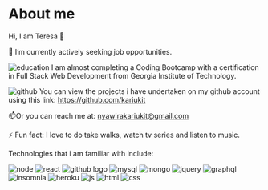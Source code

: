 # About me

Hi, I am Teresa 👋

🔭 I’m currently actively seeking job opportunities.

![education](https://user-images.githubusercontent.com/108309963/205109206-b43e4ea6-6dd7-4ab5-ada8-63d267ab5494.png)
 I am almost completing a Coding Bootcamp with a certification in Full Stack Web Development from Georgia Institute of Technology.

![github](https://user-images.githubusercontent.com/108309963/205109269-ceb50ea6-f897-4733-b334-c8aaa666ac8c.png)
You can view the projects i have undertaken on my github account using this link: https://github.com/kariukit

📫Or you can reach me at: nyawirakariukit@gmail.com

⚡ Fun fact: I love to do take walks, watch tv series and listen to music.

Technologies that i am familiar with include:

![node](https://user-images.githubusercontent.com/108309963/205109351-cddc2915-efde-445f-bb93-af3eb97faf61.png)
![react](https://user-images.githubusercontent.com/108309963/205109352-f42c3527-9ade-45d0-bcac-90b34ebf82d9.png)
![github logo](https://user-images.githubusercontent.com/108309963/205109353-82c85e74-f241-481c-87fa-610cd16d9bfb.png)
![mysql](https://user-images.githubusercontent.com/108309963/205109354-e7ca98a6-677a-4c73-963e-7d098451419d.png)
![mongo](https://user-images.githubusercontent.com/108309963/205109355-08cd9457-f172-48af-8bf1-b0fc3e04f7a4.png)
![jquery](https://user-images.githubusercontent.com/108309963/205109356-337985c9-e60f-4713-8b4c-d3769a463129.png)
![graphql](https://user-images.githubusercontent.com/108309963/205109359-6b783221-0617-4738-8531-cff947876262.png)
![insomnia](https://user-images.githubusercontent.com/108309963/205109361-6f48afce-1d71-4ca9-aeb1-bf4b4c70c53e.png)
![heroku](https://user-images.githubusercontent.com/108309963/205109362-47ecc6e5-1ee7-49a6-862d-10d0f5b80ff6.png)
![js](https://user-images.githubusercontent.com/108309963/205109364-386c8f9e-4b90-4d8b-b476-bc33f35e2798.png)
![html](https://user-images.githubusercontent.com/108309963/205109366-ec8222fe-9f73-4766-944b-c40818e047d8.png)
![css](https://user-images.githubusercontent.com/108309963/205109367-fa29a1fa-a3c3-4516-b1ab-5d8ed62061d2.png)
